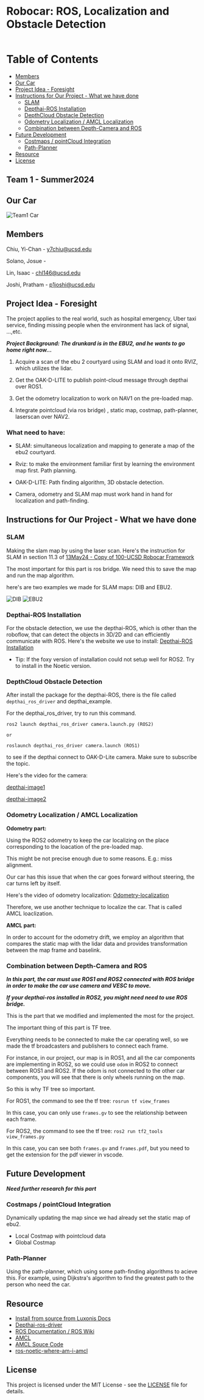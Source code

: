 # Robocar: ROS, Localization and Obstacle Detection
[![<img width="450" alt="截圖 2024-09-06 11 49 20" src="https://github.com/user-attachments/assets/2be48b3e-bd5f-4d92-b083-6c12f176b6be">](https://jacobsschool.ucsd.edu/sites/default/files/UCSDLogo_JSOE_BlueGold_0_0.png)](https://jacobsschool.ucsd.edu/)

# Table of Contents
- [Members](#members)
- [Our Car](#our-car)
- [Project Idea - Foresight](#project-idea---foresight)
- [Instructions for Our Project - What we have done](#instructions-for-our-project---what-we-have-done)
  - [SLAM](#slam)
  - [Depthai-ROS Installation](#depthai-ros-installation)
  - [DepthCloud Obstacle Detection](#depthcloud-obstacle-detection)
  - [Odometry Localization / AMCL Localization](#odometry-localization--amcl-localization)
  - [Combination between Depth-Camera and ROS](#combination-between-depth-camera-and-ros)
- [Future Development](#future-development)
  - [Costmaps / pointCloud Integration](#costmaps--pointcloud-integration)
  - [Path-Planner](#path-planner)
- [Resource](#resource)
- [License](#license)

## Team 1 - Summer2024

## Our Car

![Team1 Car](https://github.com/y7chiu/Summer-2024-final-project-team-1/blob/main/images/Team1-car.png)


## Members

Chiu, Yi-Chan - y7chiu@ucsd.edu

Solano, Josue - 

Lin, Isaac - chl146@ucsd.edu

Joshi, Pratham - p1joshi@ucsd.edu

## Project Idea - Foresight

The project applies to the real world, such as hospital emergency, Uber taxi service, finding missing people when the environment has lack of signal, ...,etc.

***Project Background: The drunkard is in the EBU2, and he wants to go home right now…***

1. Acquire a scan of the ebu 2 courtyard using SLAM and load it onto RVIZ, which utilizes the lidar.

2. Get the OAK-D-LITE to publish point-cloud message through depthai over ROS1.

3. Get the odometry localization to work on NAV1 on the pre-loaded map.

4. Integrate pointcloud (via ros bridge) , static map, costmap, path-planner, laserscan over NAV2.

### What need to have:

- SLAM: simultaneous localization and mapping to generate a map of the ebu2 courtyard.

- Rviz: to make the environment familiar first by learning the environment map first. Path planning.

- OAK-D-LITE: Path finding algorithm, 3D obstacle detection.

- Camera, odometry and SLAM map must work hand in hand for localization and path-finding.

## Instructions for Our Project - What we have done

### SLAM
Making the slam map by using the laser scan. Here's the instruction for SLAM in section 11.3 of [13May24 - Copy of 100-UCSD Robocar Framework](https://docs.google.com/document/d/1suadghL1apftABkIY9B2dVCq7SvdlS5n5sqQ0ItTAk4/edit#heading=h.tqf2qplbiqoi)

The most important for this part is ros bridge. We need this to save the map and run the map algorithm.

here's are two examples we made for SLAM maps: DIB and EBU2.

![DIB](https://github.com/user-attachments/assets/ee6c5635-b7e7-471f-9204-131c4d127f27)
![EBU2](https://github.com/user-attachments/assets/8ab23eb6-081b-47f3-8df2-8658ebc524a2)

### Depthai-ROS Installation

For the obstacle detection, we use the depthai-ROS, which is other than the roboflow, that can detect the objects in 3D/2D and can efficiently communicate with ROS.
Here's the website we use to install: [Depthai-ROS Installation](https://docs.luxonis.com/software/ros/depthai-ros/build/)

- Tip: If the foxy version of installation could not setup well for ROS2. Try to install in the Noetic version.

### DepthCloud Obstacle Detection

After install the package for the depthai-ROS, there is the file called ```depthai_ros_driver``` and depthai_example.

For the depthai_ros_driver, try to run this command.

```
ros2 launch depthai_ros_driver camera.launch.py (ROS2)

or

roslaunch depthai_ros_driver camera.launch (ROS1)
```
to see if the depthai connect to OAK-D-Lite camera. Make sure to subscribe the topic.

Here's the video for the camera: 

[depthai-image1](https://drive.google.com/file/d/1Hsq4bKchXgDa42eyD91rlTCDn-h9Hm3z/view?usp=drive_link)

[depthai-image2](https://drive.google.com/file/d/14D3wZ3K0S6b90Jr54nBLcOdukYUOTeXe/view?usp=drive_link)

### Odometry Localization / AMCL Localization

**Odometry part:**

Using the ROS2 odometry to keep the car localizing on the place corresponding to the loacation of the pre-loaded map.

This might be not precise enough due to some reasons. E.g.: miss alignment.

Our car has this issue that when the car goes forward without steering, the car turns left by itself.

Here's the video of odometry localization: [Odometry-localization](https://drive.google.com/file/d/1KdBV6wFqkR_j1UWYOesLToKH0TXp4PAU/view?usp=drive_link)

Therefore, we use another technique to localize the car. That is called AMCL loaclization.

**AMCL part:**

In order to account for the odometry drift, we employ an algorithm that compares the static map with the lidar data and provides transformation between the map frame and baselink.


### Combination between Depth-Camera and ROS

***In this part, the car must use ROS1 and ROS2 connected with ROS bridge in order to make the car use camera and VESC to move.***

***If your depthai-ros installed in ROS2, you might need need to use ROS bridge.***

This is the part that we modified and implemented the most for the project.

The important thing of this part is TF tree.

Everything needs to be connected to make the car operating well, so we made the tf broadcasters and publishers to connect each frame.

For instance, in our project, our map is in ROS1, and all the car components are implementing in ROS2, so we could use ```odom``` in ROS2 to connect between ROS1 and ROS2. If the odom is not connected to the other car components, you will see that there is only wheels running on the map.

So this is why TF tree so important.

For ROS1, the command to see the tf tree: ```rosrun tf view_frames```

In this case, you can only use ```frames.gv``` to see the relationship between each frame.

For ROS2, the command to see the tf tree: ```ros2 run tf2_tools view_frames.py```

In this case, you can see both ```frames.gv``` and ```frames.pdf```, but you need to get the extension for the pdf viewer in vscode. 

## Future Development
***Need further research for this part***

### Costmaps / pointCloud Integration

Dynamically updating the map since we had already set the static map of ebu2.

- Local Costmap with pointcloud data
- Global Costmap

### Path-Planner

Using the path-planner, which using some path-finding algorithms to acieve this. For example, using Dijkstra's algorithm to find the greatest path to the person who need the car.

## Resource

- [Install from source from Luxonis Docs](https://docs.luxonis.com/software/ros/depthai-ros/build/)
- [Depthai-ros-driver](https://docs.luxonis.com/software/ros/depthai-ros/driver/)
- [ROS Documentation / ROS Wiki](https://docs.ros.org/)
- [AMCL](https://docs.nav2.org/configuration/packages/configuring-amcl.html)
- [AMCL Souce Code](https://github.com/ros-navigation/navigation2/tree/main/nav2_amcl)
- [ros-noetic-where-am-i-amcl](https://github.com/bmaxdk/ros-noetic-where-am-i-amcl)

## License

This project is licensed under the MIT License - see the [LICENSE](LICENSE) file for details.



